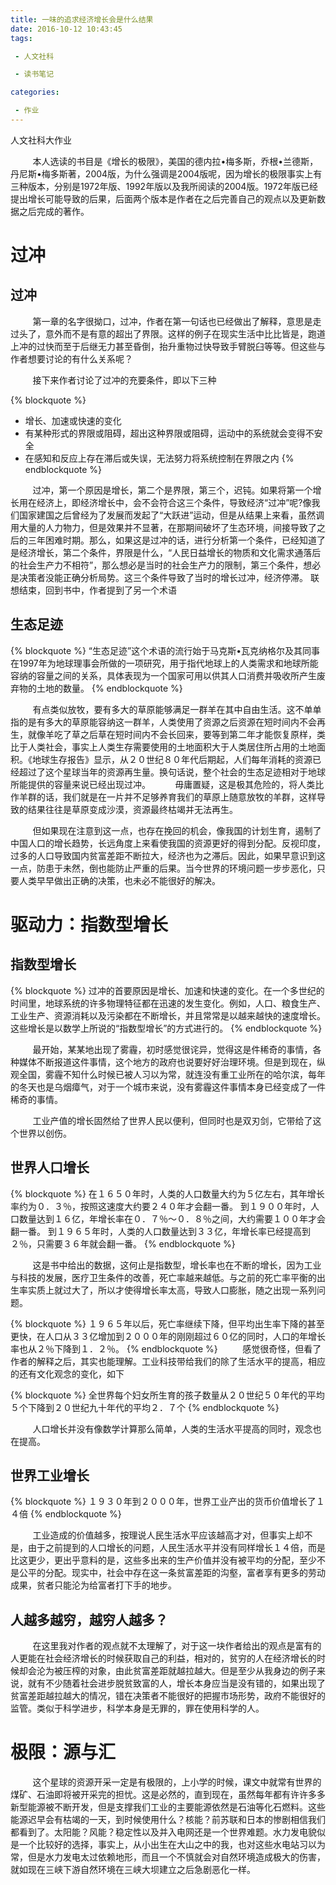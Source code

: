 ```yaml
---
title: 一味的追求经济增长会是什么结果
date: 2016-10-12 10:43:45
tags:

 - 人文社科

 - 读书笔记

categories:

 - 作业
---
```


人文社科大作业

<!-- more -->

&nbsp;&nbsp;&nbsp;&nbsp;&nbsp;&nbsp;&nbsp;&nbsp;&nbsp;本人选读的书目是《增长的极限》，美国的德内拉•梅多斯，乔根•兰德斯，丹尼斯•梅多斯著，2004版，为什么强调是2004版呢，因为增长的极限事实上有三种版本，分别是1972年版、1992年版以及我所阅读的2004版。1972年版已经提出增长可能导致的后果，后面两个版本是作者在之后完善自己的观点以及更新数据之后完成的著作。



# 过冲

## 过冲

&nbsp;&nbsp;&nbsp;&nbsp;&nbsp;&nbsp;&nbsp;&nbsp;&nbsp;第一章的名字很拗口，过冲，作者在第一句话也已经做出了解释，意思是走过头了，意外而不是有意的超出了界限。这样的例子在现实生活中比比皆是，跑道上冲的过快而至于后继无力甚至昏倒，抬升重物过快导致手臂脱臼等等。但这些与作者想要讨论的有什么关系呢？

&nbsp;&nbsp;&nbsp;&nbsp;&nbsp;&nbsp;&nbsp;&nbsp;&nbsp;接下来作者讨论了过冲的充要条件，即以下三种

{% blockquote %}
* 增长、加速或快速的变化
* 有某种形式的界限或阻碍，超出这种界限或阻碍，运动中的系统就会变得不安全
* 在感知和反应上存在滞后或失误，无法努力将系统控制在界限之内
{% endblockquote %}

&nbsp;&nbsp;&nbsp;&nbsp;&nbsp;&nbsp;&nbsp;&nbsp;&nbsp;过冲，第一个原因是增长，第二个是界限，第三个，迟钝。如果将第一个增长用在经济上，即经济增长中，会不会符合这三个条件，导致经济“过冲”呢?像我们国家建国之后曾经为了发展而发起了“大跃进”运动，但是从结果上来看，虽然调用大量的人力物力，但是效果并不显著，在那期间破坏了生态环境，间接导致了之后的三年困难时期。那么，如果这是过冲的话，进行分析第一个条件，已经知道了是经济增长，第二个条件，界限是什么，“人民日益增长的物质和文化需求通落后的社会生产力不相符”，那么想必是当时的社会生产力的限制，第三个条件，想必是决策者没能正确分析局势。这三个条件导致了当时的增长过冲，经济停滞。
联想结束，回到书中，作者提到了另一个术语

## 生态足迹

{% blockquote %}
“生态足迹”这个术语的流行始于马克斯•瓦克纳格尔及其同事在1997年为地球理事会所做的一项研究，用于指代地球上的人类需求和地球所能容纳的容量之间的关系，具体表现为一个国家可用以供其人口消费并吸收所产生废弃物的土地的数量。
{% endblockquote %}

&nbsp;&nbsp;&nbsp;&nbsp;&nbsp;&nbsp;&nbsp;&nbsp;&nbsp;有点类似放牧，要有多大的草原能够满足一群羊在其中自由生活。这不单单指的是有多大的草原能容纳这一群羊，人类使用了资源之后资源在短时间内不会再生，就像羊吃了草之后草在短时间内不会长回来，要等到第二年才能恢复原样，类比于人类社会，事实上人类生存需要使用的土地面积大于人类居住所占用的土地面积。《地球生存报告》显示，从２０世纪８０年代后期起，人们每年消耗的资源已经超过了这个星球当年的资源再生量。换句话说，整个社会的生态足迹相对于地球所能提供的容量来说已经出现过冲。
 &nbsp;&nbsp;&nbsp;&nbsp;&nbsp;&nbsp;&nbsp;&nbsp;&nbsp;毋庸置疑，这是极其危险的，将人类比作羊群的话，我们就是在一片并不足够养育我们的草原上随意放牧的羊群，这样导致的结果往往是草原变成沙漠，资源最终枯竭并无法再生。

&nbsp;&nbsp;&nbsp;&nbsp;&nbsp;&nbsp;&nbsp;&nbsp;&nbsp;但如果现在注意到这一点，也存在挽回的机会，像我国的计划生育，遏制了中国人口的增长趋势，长远角度上来看使我国的资源更好的得到分配。反视印度，过多的人口导致国内贫富差距不断拉大，经济也为之滞后。因此，如果早意识到这一点，防患于未然，倒也能防止严重的后果。当今世界的环境问题一步步恶化，只要人类早早做出正确的决策，也未必不能很好的解决。

# 驱动力：指数型增长

## 指数型增长

{% blockquote %}
过冲的首要原因是增长、加速和快速的变化。在一个多世纪的时间里，地球系统的许多物理特征都在迅速的发生变化。例如，人口、粮食生产、工业生产、资源消耗以及污染都在不断增长，并且常常是以越来越快的速度增长。这些增长是以数学上所说的“指数型增长”的方式进行的。
{% endblockquote %}

&nbsp;&nbsp;&nbsp;&nbsp;&nbsp;&nbsp;&nbsp;&nbsp;&nbsp;最开始，某某地出现了雾霾，初时感觉很诧异，觉得这是件稀奇的事情，各种媒体不断报道这件事情，这个地方的政府也说要好好治理环境。但是到现在，纵观全国，雾霾不知什么时候已被人习以为常，就连没有重工业所在的哈尔滨，每年的冬天也是乌烟瘴气，对于一个城市来说，没有雾霾这件事情本身已经变成了一件稀奇的事情。

&nbsp;&nbsp;&nbsp;&nbsp;&nbsp;&nbsp;&nbsp;&nbsp;&nbsp;工业产值的增长固然给了世界人民以便利，但同时也是双刃剑，它带给了这个世界以创伤。

## 世界人口增长

{% blockquote %}
在１６５０年时，人类的人口数量大约为５亿左右，其年增长率约为０．３％，按照这速度大约要２４０年才会翻一番。
到１９００年时，人口数量达到１６亿，年增长率在０．７％～０．８％之间，大约需要１００年才会翻一番。
到１９６５年时，人类的人口数量达到３３亿，年增长率已经提高到２％，只需要３６年就会翻一番。
{% endblockquote %}

&nbsp;&nbsp;&nbsp;&nbsp;&nbsp;&nbsp;&nbsp;&nbsp;&nbsp;这是书中给出的数据，这何止是指数型，增长率也在不断的增长，因为工业与科技的发展，医疗卫生条件的改善，死亡率越来越低。与之前的死亡率平衡的出生率实质上就过大了，所以才使得增长率太高，导致人口膨胀，随之出现一系列问题。

{% blockquote %}
１９６５年以后，死亡率继续下降，但平均出生率下降的甚至更快，在人口从３３亿增加到２０００年的刚刚超过６０亿的同时，人口的年增长率也从２％下降到１．２％。
{% endblockquote %}
&nbsp;&nbsp;&nbsp;&nbsp;&nbsp;&nbsp;&nbsp;&nbsp;&nbsp;感觉很奇怪，但看了作者的解释之后，其实也能理解。工业科技带给我们的除了生活水平的提高，相应的还有文化观念的变化，如下

{% blockquote %}
全世界每个妇女所生育的孩子数量从２０世纪５０年代的平均５个下降到２０世纪九十年代的平均２．７个
{% endblockquote %}

&nbsp;&nbsp;&nbsp;&nbsp;&nbsp;&nbsp;&nbsp;&nbsp;&nbsp;人口增长并没有像数学计算那么简单，人类的生活水平提高的同时，观念也在提高。

## 世界工业增长

{% blockquote %}
１９３０年到２０００年，世界工业产出的货币价值增长了１４倍
{% endblockquote %}

&nbsp;&nbsp;&nbsp;&nbsp;&nbsp;&nbsp;&nbsp;&nbsp;&nbsp;工业造成的价值越多，按理说人民生活水平应该越高才对，但事实上却不是，由于之前提到的人口增长的问题，人民生活水平并没有同样增长１４倍，而是比这更少，更出乎意料的是，这些多出来的生产价值并没有被平均的分配，至少不是公平的分配。现实中，社会中存在这一条贫富差距的沟壑，富者享有更多的劳动成果，贫者只能沦为给富者打下手的地步。

## 人越多越穷，越穷人越多？

&nbsp;&nbsp;&nbsp;&nbsp;&nbsp;&nbsp;&nbsp;&nbsp;&nbsp;在这里我对作者的观点就不太理解了，对于这一块作者给出的观点是富有的人更能在社会经济增长的时候获取自己的利益，相对的，贫穷的人在经济增长的时候却会沦为被压榨的对象，由此贫富差距就越拉越大。但是至少从我身边的例子来说，就有不少随着社会进步脱贫致富的人，增长本身应当是没有错的，如果出现了贫富差距越拉越大的情况，错在决策者不能很好的把握市场形势，政府不能很好的监管。类似于科学进步，科学本身是无罪的，罪在使用科学的人。

# 极限：源与汇

&nbsp;&nbsp;&nbsp;&nbsp;&nbsp;&nbsp;&nbsp;&nbsp;&nbsp;这个星球的资源开采一定是有极限的，上小学的时候，课文中就常有世界的煤矿、石油即将被开采完的担忧。这是必然的，直到现在，虽然每年都有许许多多新型能源被不断开发，但是支撑我们工业的主要能源依然是石油等化石燃料。这些能源迟早会有枯竭的一天，到时候使用什么？核能？前苏联和日本的惨剧相信我们都看到了。太阳能？风能？稳定性以及并入电网还是一个世界难题。水力发电貌似是一个比较好的选择，事实上，从小出生在大山之中的我，也对这些水电站习以为常，但是水力发电太过依赖地形，而且一个不慎就会对自然环境造成极大的伤害，就如现在三峡下游自然环境在三峡大坝建立之后急剧恶化一样。

&nbsp;&nbsp;&nbsp;&nbsp;&nbsp;&nbsp;&nbsp;&nbsp;&nbsp;
